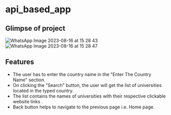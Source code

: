 # api_based_app
## Glimpse of project

![WhatsApp Image 2023-08-16 at 15 28 43](https://github.com/palak684/App-Dev-cohort-project/assets/104788250/02a6076f-2ae4-4021-ad5f-75143980fb67)
![WhatsApp Image 2023-08-16 at 15 28 47](https://github.com/palak684/App-Dev-cohort-project/assets/104788250/9153ab64-60c7-4f28-8eff-c40675cd5721)

## Features
* The user has to enter the country name in the "Enter The Country Name" section.
* On clicking the "Search" button, the user will get the list of universities located in the typed country.
* The list contains the names of universities with their respective clickable website links .
* Back button helps to navigate to the previous page i.e. Home page.

